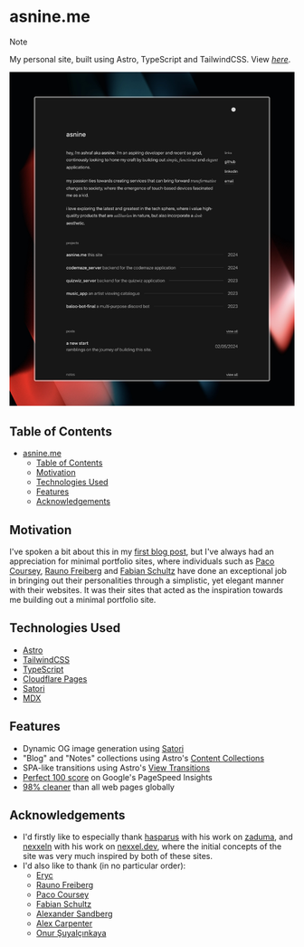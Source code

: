 # asnine.me

> [!NOTE]
> My personal site, built using Astro, TypeScript and TailwindCSS.
> View [_here_](https://asnine.me/).

![Home page screenshot](/public/images/screenshot.jpeg)

## Table of Contents

- [asnine.me](#asnineme)
  - [Table of Contents](#table-of-contents)
  - [Motivation](#motivation)
  - [Technologies Used](#technologies-used)
  - [Features](#features)
  - [Acknowledgements](#acknowledgements)

## Motivation

I've spoken a bit about this in my [first blog post](https://asnine.me/blog/a-new-start), but I've always had an appreciation for minimal portfolio sites, where individuals such as [Paco Coursey](https://paco.me), [Rauno Freiberg](https://raunofreiberg.com) and [Fabian Schultz](https://www.fabianschultz.com) have done an exceptional job in bringing out their personalities through a simplistic, yet elegant manner with their websites. It was their sites that acted as the inspiration towards me building out a minimal portfolio site.

## Technologies Used

- [Astro](https://astro.build)
- [TailwindCSS](https://tailwindcss.com)
- [TypeScript](https://www.typescriptlang.org)
- [Cloudflare Pages](https://pages.cloudflare.com)
- [Satori](https://github.com/vercel/satori)
- [MDX](https://mdxjs.com)

## Features

- Dynamic OG image generation using [Satori](https://github.com/vercel/satori)
- "Blog" and "Notes" collections using Astro's [Content Collections](https://docs.astro.build/en/guides/content-collections)
- SPA-like transitions using Astro's [View Transitions](https://docs.astro.build/en/guides/view-transitions)
- [Perfect 100 score](https://pagespeed.web.dev/analysis/https-www-asnine-me/3ys6ta6gua?form_factor=mobile) on Google's PageSpeed Insights
- [98% cleaner](https://www.websitecarbon.com/website/asnine-me) than all web pages globally

## Acknowledgements

- I'd firstly like to especially thank [hasparus](https://github.com/hasparus) with his work on [zaduma](https://zaduma.vercel.app), and [nexxeln](https://github.com/nexxeln) with his work on [nexxel.dev](https://github.com/nexxeln/nexxel.dev), where the initial concepts of the site was very much inspired by both of these sites.
- I'd also like to thank (in no particular order):
  - [Eryc](https://eryc.cc)
  - [Rauno Freiberg](https://rauno.me)
  - [Paco Coursey](https://paco.me)
  - [Fabian Schultz](https://www.fabianschultz.com)
  - [Alexander Sandberg](https://alexandersandberg.com)
  - [Alex Carpenter](https://alexcarpenter.me)
  - [Onur Şuyalçınkaya](https://onur.dev)
